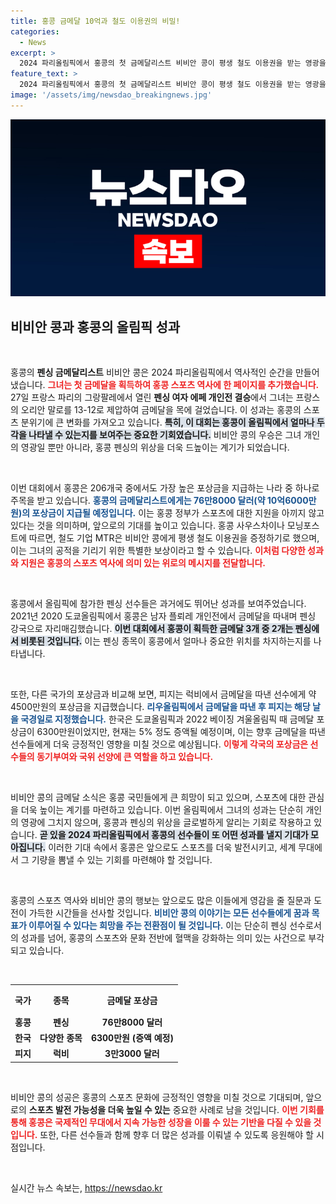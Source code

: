 ```yaml
---
title: 홍콩 금메달 10억과 철도 이용권의 비밀!
categories:
  - News
excerpt: >
  2024 파리올림픽에서 홍콩의 첫 금메달리스트 비비안 콩이 평생 철도 이용권을 받는 영광을 누린다! 금메달 포상금 10억6000만원과 함께 펜싱 강국 홍콩의 위상을 더욱 높이고 있다. 클릭 유도!
feature_text: >
  2024 파리올림픽에서 홍콩의 첫 금메달리스트 비비안 콩이 평생 철도 이용권을 받는 영광을 누린다! 금메달 포상금 10억6000만원과 함께 펜싱 강국 홍콩의 위상을 더욱 높이고 있다. 클릭 유도!
image: '/assets/img/newsdao_breakingnews.jpg'
---
```


<p><img src="/assets/img/newsdao_breakingnews.jpg" alt="koreaapp 속보" /></p>

<h2 data-ke-size="size26">비비안 콩과 홍콩의 올림픽 성과</h2>

<p data-ke-size="size16">&nbsp;</p>

<p>홍콩의 <b>펜싱 금메달리스트</b> 비비안 콩은 2024 파리올림픽에서 역사적인 순간을 만들어냈습니다. <b><span style="color: #ee2323;">그녀는 첫 금메달을 획득하여 홍콩 스포츠 역사에 한 페이지를 추가했습니다.</span></b> 27일 프랑스 파리의 그랑팔레에서 열린 <b>펜싱 여자 에페 개인전 결승</b>에서 그녀는 프랑스의 오리안 말로를 13-12로 제압하여 금메달을 목에 걸었습니다. 이 성과는 홍콩의 스포츠 분위기에 큰 변화를 가져오고 있습니다. <b><span style="background-color: #21538527;">특히, 이 대회는 홍콩이 올림픽에서 얼마나 두각을 나타낼 수 있는지를 보여주는 중요한 기회였습니다.</span></b> 비비안 콩의 우승은 그녀 개인의 영광일 뿐만 아니라, 홍콩 펜싱의 위상을 더욱 드높이는 계기가 되었습니다. </p>

<p data-ke-size="size16">&nbsp;</p>

<p>이번 대회에서 홍콩은 206개국 중에서도 가장 높은 포상금을 지급하는 나라 중 하나로 주목을 받고 있습니다. <b><span style="color: #1a5490;">홍콩의 금메달리스트에게는 76만8000 달러(약 10억6000만원)의 포상금이 지급될 예정입니다.</span></b> 이는 홍콩 정부가 스포츠에 대한 지원을 아끼지 않고 있다는 것을 의미하며, 앞으로의 기대를 높이고 있습니다. 홍콩 사우스차이나 모닝포스트에 따르면, 철도 기업 MTR은 비비안 콩에게 평생 철도 이용권을 증정하기로 했으며, 이는 그녀의 공적을 기리기 위한 특별한 보상이라고 할 수 있습니다. <b><span style="color: #ee2323;">이처럼 다양한 성과와 지원은 홍콩의 스포츠 역사에 의미 있는 위로의 메시지를 전달합니다.</span></b></p>

<p data-ke-size="size16">&nbsp;</p>

<p>홍콩에서 올림픽에 참가한 펜싱 선수들은 과거에도 뛰어난 성과를 보여주었습니다. 2021년 2020 도쿄올림픽에서 홍콩은 남자 플뢰레 개인전에서 금메달을 따내며 펜싱 강국으로 자리매김했습니다. <b><span style="background-color: #21538527;">이번 대회에서 홍콩이 획득한 금메달 3개 중 2개는 펜싱에서 비롯된 것입니다.</span></b> 이는 펜싱 종목이 홍콩에서 얼마나 중요한 위치를 차지하는지를 나타냅니다. </p>

<p data-ke-size="size16">&nbsp;</p>

<p>또한, 다른 국가의 포상금과 비교해 보면, 피지는 럭비에서 금메달을 따낸 선수에게 약 4500만원의 포상금을 지급했습니다. <b><span style="color: #1a5490;">리우올림픽에서 금메달을 따낸 후 피지는 해당 날을 국경일로 지정했습니다.</span></b> 한국은 도쿄올림픽과 2022 베이징 겨울올림픽 때 금메달 포상금이 6300만원이었지만, 현재는 5% 정도 증액될 예정이며, 이는 향후 금메달을 따낸 선수들에게 더욱 긍정적인 영향을 미칠 것으로 예상됩니다. <b><span style="color: #ee2323;">이렇게 각국의 포상금은 선수들의 동기부여와 국위 선양에 큰 역할을 하고 있습니다.</span></b></p>

<p data-ke-size="size16">&nbsp;</p>

<p>비비안 콩의 금메달 소식은 홍콩 국민들에게 큰 희망이 되고 있으며, 스포츠에 대한 관심을 더욱 높이는 계기를 마련하고 있습니다. 이번 올림픽에서 그녀의 성과는 단순히 개인의 영광에 그치지 않으며, 홍콩과 펜싱의 위상을 글로벌하게 알리는 기회로 작용하고 있습니다. <b><span style="background-color: #21538527;">곧 있을 2024 파리올림픽에서 홍콩의 선수들이 또 어떤 성과를 낼지 기대가 모아집니다.</span></b> 이러한 기대 속에서 홍콩은 앞으로도 스포츠를 더욱 발전시키고, 세계 무대에서 그 기량을 뽐낼 수 있는 기회를 마련해야 할 것입니다. </p>

<p data-ke-size="size16">&nbsp;</p>

<p>홍콩의 스포츠 역사와 비비안 콩의 행보는 앞으로도 많은 이들에게 영감을 줄 질문과 도전이 가득한 시간들을 선사할 것입니다. <b><span style="color: #1a5490;">비비안 콩의 이야기는 모든 선수들에게 꿈과 목표가 이루어질 수 있다는 희망을 주는 전환점이 될 것입니다.</span></b> 이는 단순히 펜싱 선수로서의 성과를 넘어, 홍콩의 스포츠와 문화 전반에 혈맥을 강화하는 의미 있는 사건으로 부각되고 있습니다. </p>

<p data-ke-size="size16">&nbsp;</p>

<table style="width: 100%; border-collapse: collapse;">
   <tr>
      <th style="text-align: center; height: 40px;"><b>국가</b></th>
      <th style="text-align: center; height: 40px;"><b>종목</b></th>
      <th style="text-align: center; height: 40px;"><b>금메달 포상금</b></th>
   </tr>
   <tr>
      <td style="text-align: center; height: 17px;"><b>홍콩</b></td>
      <td style="text-align: center; height: 17px;"><b>펜싱</b></td>
      <td style="text-align: center; height: 17px;"><b>76만8000 달러</b></td>
   </tr>
   <tr>
      <td style="text-align: center; height: 17px;"><b>한국</b></td>
      <td style="text-align: center; height: 17px;"><b>다양한 종목</b></td>
      <td style="text-align: center; height: 17px;"><b>6300만원 (증액 예정)</b></td>
   </tr>
   <tr>
      <td style="text-align: center; height: 17px;"><b>피지</b></td>
      <td style="text-align: center; height: 17px;"><b>럭비</b></td>
      <td style="text-align: center; height: 17px;"><b>3만3000 달러</b></td>
   </tr>
</table>

<p data-ke-size="size16">&nbsp;</p>

<p>비비안 콩의 성공은 홍콩의 스포츠 문화에 긍정적인 영향을 미칠 것으로 기대되며, 앞으로의 <b>스포츠 발전 가능성을 더욱 높일 수 있는</b> 중요한 사례로 남을 것입니다. <b><span style="color: #ee2323;">이번 기회를 통해 홍콩은 국제적인 무대에서 지속 가능한 성장을 이룰 수 있는 기반을 다질 수 있을 것입니다.</span></b> 또한, 다른 선수들과 함께 향후 더 많은 성과를 이뤄낼 수 있도록 응원해야 할 시점입니다. </p>

<p data-ke-size="size16">&nbsp;</p>
실시간 뉴스 속보는, <a href="https://newsdao.kr" rel="dofollow">https://newsdao.kr</a>


